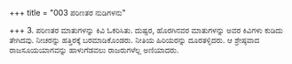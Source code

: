 +++
title = "003 ಪರಿಣತರ ನುಡಿಗಳನು"

+++
3. ಪರಿಣತರ ಮಾತುಗಳನ್ನು ಕಿವಿ ಓಕರಿಸಿತು. ದುಷ್ಟರ, ಹೊರಗಿನವರ ಮಾತುಗಳನ್ನು ಅವರ ಕಿವಿಗಳು ಕುಡಿದು ತೇಗಿದವು. ನೀಚರನ್ನು ಹತ್ತಿರಕ್ಕೆ ಬರಮಾಡಿಕೊಂಡರು. ನೀತಿಯ ಹಿರಿಯರನ್ನು ದೂರತಳ್ಳಿದರು. ಆ ಶ್ರೇಷ್ಠವಾದ ರಾಜಸೂಯಯಾಗವನ್ನು ಹಾಳುಗೆಡವಲು ರಾಜರುಗಳೆಲ್ಲ ಅಣಿಯಾದರು.